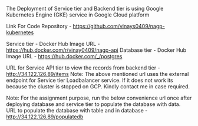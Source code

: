 The Deployment of Service tier and Backend tier is using Google Kubernetes Engine (GKE) service in Google Cloud platform

Link For Code Repository - https://github.com/vinays0409/nagp-kubernetes

Service tier - Docker Hub Image URL - https://hub.docker.com/r/vinay0409/nagp-api
Database tier - Docker Hub Image URL - https://hub.docker.com/_/postgres

URL for Service API tier to view the records from backend tier - http://34.122.126.89/items
Note: The above mentioned url uses the external endpoint for Service tier Loadbalancer service. If it does not work its because the cluster is stopped on GCP. Kindly contact me in case required.

Note: For the assignment purpose, run the below convenience url once after deploying database and service tier to populate the database with data.
URL to populate the database with table and in database - http://34.122.126.89/populatedb
